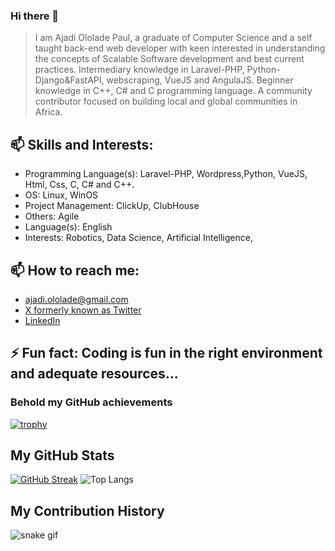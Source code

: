 ### Hi there 👋


> I am Ajadi Ololade Paul, a graduate of Computer Science and a self taught back-end  web developer with keen interested in understanding the concepts of Scalable Software development and best current practices. Intermediary knowledge in  Laravel-PHP, Python-Django&FastAPI, webscraping, VueJS and AngulaJS. Beginner knowledge in C++, C# and C programming language. A community contributor focused on building local and global communities in Africa.
>

## 📫 Skills and Interests:

* Programming Language(s): Laravel-PHP, Wordpress,Python, VueJS, Html, Css, C, C# and C++.
* OS: Linux, WinOS
* Project Management: ClickUp, ClubHouse
* Others: Agile
* Language(s): English
* Interests: Robotics, Data Science, Artificial Intelligence, 


## 📫 How to reach me: 
-   ajadi.ololade@gmail.com
-   [X formerly known as Twitter](https://twitter.com/ajadi473)
-   [LinkedIn](https://linkedin.com/in/ajadi473)

## ⚡ Fun fact: Coding is fun in the right environment and adequate resources...

### Behold my GitHub achievements
[![trophy](https://github-profile-trophy.vercel.app/?username=ajadi473)](https://github.com/ryo-ma/github-profile-trophy)

## My GitHub Stats
[![GitHub Streak](https://github-readme-streak-stats.herokuapp.com/?user=ajadi473&theme=dark)](https://git.io/streak-stats)
![Top Langs](https://github-readme-stats.vercel.app/api/top-langs/?username=ajadi473&langs_count=4)

## My Contribution History
![snake gif](https://github.com/ajadi473/snake-gen/blob/output/github-contribution-grid-snake.gif)
